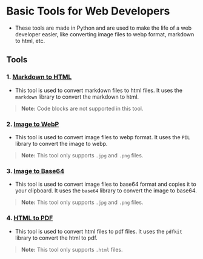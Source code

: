 # Basic Tools for Web Developers
- These tools are made in Python and are used to make the life of a web developer easier, like converting image files to webp format, markdown to html, etc.

## Tools

### 1. [Markdown to HTML](convertmd2html.py)
- This tool is used to convert markdown files to html files. It uses the `markdown` library to convert the markdown to html.
> **Note:** Code blocks are not supported in this tool.

### 2. [Image to WebP](convertimg2webp.py)
- This tool is used to convert image files to webp format. It uses the `PIL` library to convert the image to webp.
> **Note:** This tool only supports `.jpg` and `.png` files.

### 3. [Image to Base64](convertimg2base64.py)
- This tool is used to convert image files to base64 format and copies it to your clipboard. It uses the `base64` library to convert the image to base64.
> **Note:** This tool only supports `.jpg` and `.png` files.

### 4. [HTML to PDF](converthtml2pdf.py)
- This tool is used to convert html files to pdf files. It uses the `pdfkit` library to convert the html to pdf.
> **Note:** This tool only supports `.html` files.